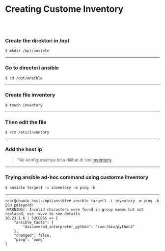 # Creating Custome Inventory
<br><br>
### Create the direktori in /opt
```
$ mkdir /opt/ansible
```
---
### Go to directori ansible
```
$ cd /opt/ansible
```
---
### Create file inventory
```
$ touch inventory
```
---
### Then edit the file
```
$ vim /etc/inventory
```
---
### Add the host ip
> File konfigurasinya bisa dilihat di sini [inventory](./inventory)
---
### Trying ansible ad-hoc command using custorme inventory
```
$ ansible target1 -i inventory -m ping -k
```
---
```
root@ubuntu-host:/opt/ansible# ansible target1 -i inventory -m ping -k
SSH password:
[WARNING]: Invalid characters were found in group names but not replaced, use -vvvv to see details
10.23.1.6 | SUCCESS => {
    "ansible_facts": {
        "discovered_interpreter_python": "/usr/bin/python3"
    },
    "changed": false,
    "ping": "pong"
}
```
